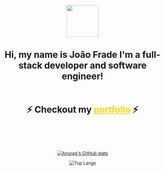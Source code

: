 
<div align="center">

 
<img src="https://img.freepik.com/premium-vector/coding-line-vector-icon-with-code-screen_116137-2643.jpg" width="100" height="100" >


 
<h1 > Hi, my name is João Frade
I'm a full-stack developer and software engineer! <br>
 <br>
 <br>
 ⚡
    Checkout my <a href="https://www.joaofbfrade.online" style="color: #ffd700;">portfolio</a> ⚡
</h1> 

<br>



 

  

   <br>
   <br>

 

       
   <br>
  
  
[![Anurag's GitHub stats](https://github-readme-stats-dun-psi-82.vercel.app/api?username=joaofbfrade&theme=radical)](https://github.com/joaofbfrade/github-readme-stats)
  
![Top Langs](https://github-readme-stats.vercel.app/api/top-langs/?username=joaofbfrade&size_weight=0.5&count_weight=0.5&theme=radical&layout=compact)



</div>











